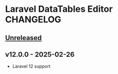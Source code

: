 # Laravel DataTables Editor CHANGELOG

## [Unreleased](https://github.com/yajra/laravel-datatables-editor/compare/v11.0.0...master)

## v12.0.0 - 2025-02-26

- Laravel 12 support
